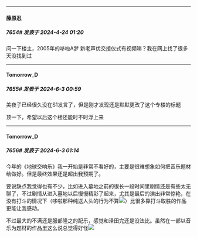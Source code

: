 ﻿
*****

####  藤原忍  
##### 7654#       发表于 2024-4-24 01:20

问一下楼主，2005年的哆啦A梦 新老声优交接仪式有视频嘛？我在网上找了很多天没找到过

*****

####  Tomorrow_D  
##### 7655#       发表于 2024-6-3 00:59

美夜子已经很久没在S1发言了，但是刚才发现还是默默更改了这个专楼的标题

顶一下，希望以后这个楼还能时不时浮上来


*****

####  Tomorrow_D  
##### 7656#       发表于 2024-6-3 01:14

今年的《地球交响乐》我一开始是非常不看好的，主要是很难想象如何把音乐题材给做好。但是最终效果还是超出我预期了。

要说缺点我觉得也有不少，比如进入墓地之前的很长一段时间里剧情还是有些太无聊了，不过剧情从进入墓地以后慢慢精彩了起来，尤其是最后的演出非常惊艳，在没有打斗的情况下（哆啦那种纯送人头的行为不算<img src="https://static.saraba1st.com/image/smiley/face2017/067.png" referrerpolicy="no-referrer">）比很多靠打斗取胜的作品更能让我感动。

不过最大的不满还是服部隆之的配乐，感觉和泽田完还是没法比。虽然在一部以音乐为题材的作品里这么说总觉得好怪<img src="https://static.saraba1st.com/image/smiley/face2017/067.png" referrerpolicy="no-referrer">

